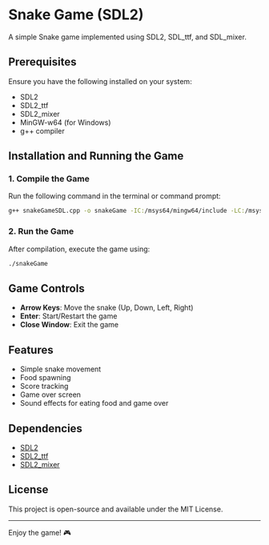 # Snake Game (SDL2)

A simple Snake game implemented using SDL2, SDL_ttf, and SDL_mixer.

## Prerequisites

Ensure you have the following installed on your system:
- SDL2
- SDL2_ttf
- SDL2_mixer
- MinGW-w64 (for Windows)
- g++ compiler

## Installation and Running the Game

### 1. Compile the Game
Run the following command in the terminal or command prompt:
```sh
g++ snakeGameSDL.cpp -o snakeGame -IC:/msys64/mingw64/include -LC:/msys64/mingw64/lib -lmingw32 -lSDL2main -lSDL2 -lSDL2_ttf -lSDL2_mixer -g
```

### 2. Run the Game
After compilation, execute the game using:
```sh
./snakeGame
```

## Game Controls
- **Arrow Keys**: Move the snake (Up, Down, Left, Right)
- **Enter**: Start/Restart the game
- **Close Window**: Exit the game

## Features
- Simple snake movement
- Food spawning
- Score tracking
- Game over screen
- Sound effects for eating food and game over

## Dependencies
- [SDL2](https://github.com/libsdl-org/SDL)
- [SDL2_ttf](https://github.com/libsdl-org/SDL_ttf)
- [SDL2_mixer](https://github.com/libsdl-org/SDL_mixer)

## License
This project is open-source and available under the MIT License.

---
Enjoy the game! 🎮